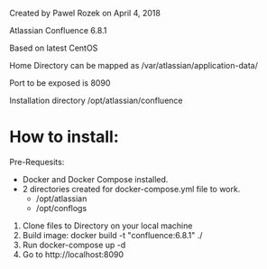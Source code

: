 Created by Pawel Rozek on April 4, 2018

Atlassian Confluence 6.8.1

Based on latest CentOS

Home Directory can be mapped as /var/atlassian/application-data/

Port to be exposed is 8090

Installation directory /opt/atlassian/confluence

# How to install: #
Pre-Requesits:
   - Docker and Docker Compose installed.
   - 2 directories created for docker-compose.yml file to work.
      - /opt/atlassian
      - /opt/conflogs
1. Clone files to Directory on your local machine
2. Build image: docker build -t "confluence:6.8.1" ./
3. Run docker-compose up -d
4. Go to http://localhost:8090
